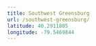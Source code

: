 ```yaml
---
title: Southwest Greensburg
url: /southwest-greensburg/
latitude: 40.2911805
longitude: -79.5469844
---
```

